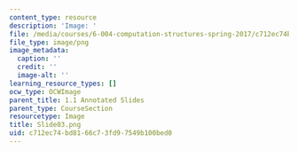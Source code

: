 ```yaml
---
content_type: resource
description: 'Image: '
file: /media/courses/6-004-computation-structures-spring-2017/c712ec74bd8166c73fd97549b100bed0_Slide03.png
file_type: image/png
image_metadata:
  caption: ''
  credit: ''
  image-alt: ''
learning_resource_types: []
ocw_type: OCWImage
parent_title: 1.1 Annotated Slides
parent_type: CourseSection
resourcetype: Image
title: Slide03.png
uid: c712ec74-bd81-66c7-3fd9-7549b100bed0
---
```


